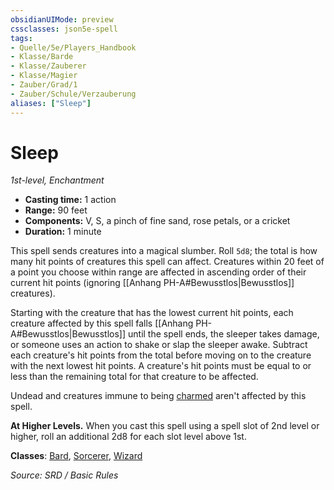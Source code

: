 ```yaml
---
obsidianUIMode: preview
cssclasses: json5e-spell
tags:
- Quelle/5e/Players_Handbook
- Klasse/Barde
- Klasse/Zauberer
- Klasse/Magier
- Zauber/Grad/1
- Zauber/Schule/Verzauberung
aliases: ["Sleep"]
---
```

# Sleep
*1st-level, Enchantment*  

- **Casting time:** 1 action
- **Range:** 90 feet
- **Components:** V, S, a pinch of fine sand, rose petals, or a cricket
- **Duration:** 1 minute

This spell sends creatures into a magical slumber. Roll `5d8`; the total is how many hit points of creatures this spell can affect. Creatures within 20 feet of a point you choose within range are affected in ascending order of their current hit points (ignoring [[Anhang PH-A#Bewusstlos|Bewusstlos]] creatures).

Starting with the creature that has the lowest current hit points, each creature affected by this spell falls [[Anhang PH-A#Bewusstlos|Bewusstlos]] until the spell ends, the sleeper takes damage, or someone uses an action to shake or slap the sleeper awake. Subtract each creature's hit points from the total before moving on to the creature with the next lowest hit points. A creature's hit points must be equal to or less than the remaining total for that creature to be affected.

Undead and creatures immune to being [charmed](rules/conditions.md#charmed) aren't affected by this spell.

**At Higher Levels.** When you cast this spell using a spell slot of 2nd level or higher, roll an additional 2d8 for each slot level above 1st.

**Classes**: [Bard](05%20-%20Wikipedia/Charakteroptionen/02.%20Klassen/Barde.md), [Sorcerer](../Charakteroptionen/Klassen/Zauberer.md), [Wizard](../Charakteroptionen/Klassen/Magier.md)

*Source: SRD / Basic Rules*